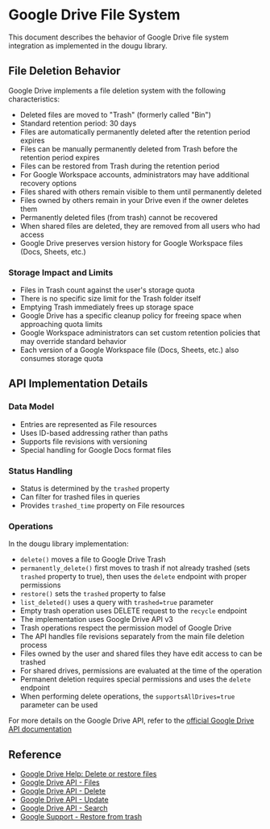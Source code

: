 # Google Drive File System

This document describes the behavior of Google Drive file system integration as implemented in the dougu library.

## File Deletion Behavior

Google Drive implements a file deletion system with the following characteristics:

- Deleted files are moved to "Trash" (formerly called "Bin")
- Standard retention period: 30 days
- Files are automatically permanently deleted after the retention period expires
- Files can be manually permanently deleted from Trash before the retention period expires
- Files can be restored from Trash during the retention period
- For Google Workspace accounts, administrators may have additional recovery options
- Files shared with others remain visible to them until permanently deleted
- Files owned by others remain in your Drive even if the owner deletes them
- Permanently deleted files (from trash) cannot be recovered
- When shared files are deleted, they are removed from all users who had access
- Google Drive preserves version history for Google Workspace files (Docs, Sheets, etc.)

### Storage Impact and Limits

- Files in Trash count against the user's storage quota
- There is no specific size limit for the Trash folder itself
- Emptying Trash immediately frees up storage space
- Google Drive has a specific cleanup policy for freeing space when approaching quota limits
- Google Workspace administrators can set custom retention policies that may override standard behavior
- Each version of a Google Workspace file (Docs, Sheets, etc.) also consumes storage quota

## API Implementation Details

### Data Model
- Entries are represented as File resources
- Uses ID-based addressing rather than paths
- Supports file revisions with versioning
- Special handling for Google Docs format files

### Status Handling
- Status is determined by the `trashed` property
- Can filter for trashed files in queries
- Provides `trashed_time` property on File resources

### Operations

In the dougu library implementation:

- `delete()` moves a file to Google Drive Trash
- `permanently_delete()` first moves to trash if not already trashed (sets `trashed` property to true), then uses the `delete` endpoint with proper permissions
- `restore()` sets the `trashed` property to false
- `list_deleted()` uses a query with `trashed=true` parameter
- Empty trash operation uses DELETE request to the `recycle` endpoint
- The implementation uses Google Drive API v3
- Trash operations respect the permission model of Google Drive
- The API handles file revisions separately from the main file deletion process
- Files owned by the user and shared files they have edit access to can be trashed
- For shared drives, permissions are evaluated at the time of the operation
- Permanent deletion requires special permissions and uses the `delete` endpoint
- When performing delete operations, the `supportsAllDrives=true` parameter can be used

For more details on the Google Drive API, refer to the [official Google Drive API documentation](https://developers.google.com/drive/api/v3/reference)

## Reference
- [Google Drive Help: Delete or restore files](https://support.google.com/drive/answer/2375102)
- [Google Drive API - Files](https://developers.google.com/drive/api/v3/reference/files)
- [Google Drive API - Delete](https://developers.google.com/drive/api/v3/reference/files/delete)
- [Google Drive API - Update](https://developers.google.com/drive/api/v3/reference/files/update)
- [Google Drive API - Search](https://developers.google.com/drive/api/guides/search-files)
- [Google Support - Restore from trash](https://support.google.com/drive/answer/11334581) 